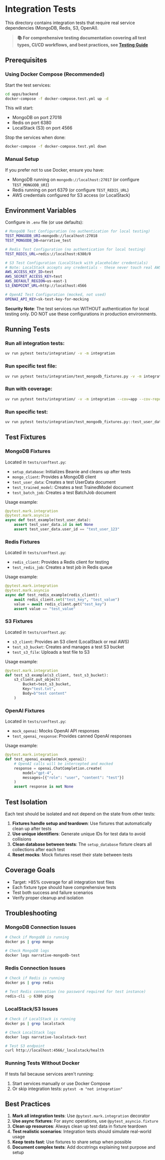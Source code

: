 # Integration Tests

This directory contains integration tests that require real service dependencies (MongoDB, Redis, S3, OpenAI).

> **📚 For comprehensive testing documentation covering all test types, CI/CD workflows, and best practices, see [Testing Guide](/docs/testing/guide.md)**

## Prerequisites

### Using Docker Compose (Recommended)

Start the test services:

```bash
cd apps/backend
docker-compose -f docker-compose.test.yml up -d
```

This will start:
- MongoDB on port 27018
- Redis on port 6380
- LocalStack (S3) on port 4566

Stop the services when done:

```bash
docker-compose -f docker-compose.test.yml down
```

### Manual Setup

If you prefer not to use Docker, ensure you have:
- MongoDB running on `mongodb://localhost:27017` (or configure `TEST_MONGODB_URI`)
- Redis running on port 6379 (or configure `TEST_REDIS_URL`)
- AWS credentials configured for S3 access (or LocalStack)

## Environment Variables

Configure in `.env` file (or use defaults):

```bash
# MongoDB Test Configuration (no authentication for local testing)
TEST_MONGODB_URI=mongodb://localhost:27018
TEST_MONGODB_DB=narrative_test

# Redis Test Configuration (no authentication for local testing)
TEST_REDIS_URL=redis://localhost:6380/0

# S3 Test Configuration (LocalStack with placeholder credentials)
# Note: LocalStack accepts any credentials - these never touch real AWS
AWS_ACCESS_KEY_ID=test
AWS_SECRET_ACCESS_KEY=test
AWS_DEFAULT_REGION=us-east-1
S3_ENDPOINT_URL=http://localhost:4566

# OpenAI Test Configuration (mocked, not used)
OPENAI_API_KEY=sk-test-key-for-mocking
```

**Security Note**: The test services run WITHOUT authentication for local testing only.
DO NOT use these configurations in production environments.

## Running Tests

### Run all integration tests:
```bash
uv run pytest tests/integration/ -v -m integration
```

### Run specific test file:
```bash
uv run pytest tests/integration/test_mongodb_fixtures.py -v -m integration
```

### Run with coverage:
```bash
uv run pytest tests/integration/ -v -m integration --cov=app --cov-report=term-missing
```

### Run specific test:
```bash
uv run pytest tests/integration/test_mongodb_fixtures.py::test_user_data_fixture -v -m integration
```

## Test Fixtures

### MongoDB Fixtures

Located in `tests/conftest.py`:

- `setup_database`: Initializes Beanie and cleans up after tests
- `mongo_client`: Provides a MongoDB client
- `test_user_data`: Creates a test UserData document
- `test_trained_model`: Creates a test TrainedModel document
- `test_batch_job`: Creates a test BatchJob document

Usage example:
```python
@pytest.mark.integration
@pytest.mark.asyncio
async def test_example(test_user_data):
    assert test_user_data.id is not None
    assert test_user_data.user_id == "test_user_123"
```

### Redis Fixtures

Located in `tests/conftest.py`:

- `redis_client`: Provides a Redis client for testing
- `test_redis_job`: Creates a test job in Redis queue

Usage example:
```python
@pytest.mark.integration
@pytest.mark.asyncio
async def test_redis_example(redis_client):
    await redis_client.set("test_key", "test_value")
    value = await redis_client.get("test_key")
    assert value == "test_value"
```

### S3 Fixtures

Located in `tests/conftest.py`:

- `s3_client`: Provides an S3 client (LocalStack or real AWS)
- `test_s3_bucket`: Creates and manages a test S3 bucket
- `test_s3_file`: Uploads a test file to S3

Usage example:
```python
@pytest.mark.integration
def test_s3_example(s3_client, test_s3_bucket):
    s3_client.put_object(
        Bucket=test_s3_bucket,
        Key="test.txt",
        Body=b"test content"
    )
```

### OpenAI Fixtures

Located in `tests/conftest.py`:

- `mock_openai`: Mocks OpenAI API responses
- `test_openai_response`: Provides canned OpenAI responses

Usage example:
```python
@pytest.mark.integration
def test_openai_example(mock_openai):
    # OpenAI calls will be intercepted and mocked
    response = openai.ChatCompletion.create(
        model="gpt-4",
        messages=[{"role": "user", "content": "test"}]
    )
    assert response is not None
```

## Test Isolation

Each test should be isolated and not depend on the state from other tests:

1. **Fixtures handle setup and teardown**: Use fixtures that automatically clean up after tests
2. **Use unique identifiers**: Generate unique IDs for test data to avoid collisions
3. **Clean database between tests**: The `setup_database` fixture clears all collections after each test
4. **Reset mocks**: Mock fixtures reset their state between tests

## Coverage Goals

- Target: >85% coverage for all integration test files
- Each fixture type should have comprehensive tests
- Test both success and failure scenarios
- Verify proper cleanup and isolation

## Troubleshooting

### MongoDB Connection Issues
```bash
# Check if MongoDB is running
docker ps | grep mongo

# Check MongoDB logs
docker logs narrative-mongodb-test
```

### Redis Connection Issues
```bash
# Check if Redis is running
docker ps | grep redis

# Test Redis connection (no password required for test instance)
redis-cli -p 6380 ping
```

### LocalStack/S3 Issues
```bash
# Check if LocalStack is running
docker ps | grep localstack

# Check LocalStack logs
docker logs narrative-localstack-test

# Test S3 endpoint
curl http://localhost:4566/_localstack/health
```

### Running Tests Without Docker

If tests fail because services aren't running:
1. Start services manually or use Docker Compose
2. Or skip integration tests: `pytest -m "not integration"`

## Best Practices

1. **Mark all integration tests**: Use `@pytest.mark.integration` decorator
2. **Use async fixtures**: For async operations, use `@pytest_asyncio.fixture`
3. **Clean up resources**: Always clean up test data in fixture teardown
4. **Test realistic scenarios**: Integration tests should simulate real-world usage
5. **Keep tests fast**: Use fixtures to share setup when possible
6. **Document complex tests**: Add docstrings explaining test purpose and setup
